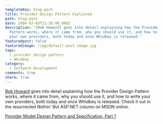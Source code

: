 ```yaml
---
templateKey: blog-post
title: Provider Design Pattern Explained
path: blog-post
date: 2004-03-03T21:58:00.000Z
description: "[Rob Howard] goes into detail explaining how the Provider Design
  Pattern works, where it came from, why you should use it, and how to write
  your own providers, both today and once Whidbey is released."
featuredpost: false
featuredimage: /img/default-post-image.jpg
tags:
  - provider design pattern
  - Whidbey
category:
  - Software Development
comments: true
share: true
---
```

<!--StartFragment-->

[Rob Howard](http://weblogs.asp.net/rhoward) goes into detail explaining how the Provider Design Pattern works, where it came from, why you should use it, and how to write your own providers, both today and once Whidbey is released. Check it out in the resurrected Nothin’ But ASP.NET column on MSDN online.

[Provider Model Design Pattern and Specification, Part 1](http://msdn.microsoft.com/library/default.asp?url=/library/en-us/dnaspnet/html/asp02182004.asp)

<!--EndFragment-->